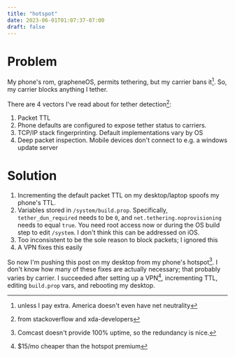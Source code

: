 ```yaml
---
title: "hotspot"
date: 2023-06-01T01:07:37-07:00
draft: false
---
```


# Problem

My phone's rom, grapheneOS, permits tethering, but my carrier bans it[^2]. So, my carrier blocks anything I tether.

There are 4 vectors I've read about for tether detection[^4]:
1. Packet TTL
2. Phone defaults are configured to expose tether status to carriers.
3. TCP/IP stack fingerprinting. Default implementations vary by OS
4. Deep packet inspection. Mobile devices don't connect to e.g. a windows update server

# Solution

1. Incrementing the default packet TTL on my desktop/laptop spoofs my phone's TTL.
2. Variables stored in `/system/build.prop`. Specifically, `tether_dun_required` needs to be `0`, and `net.tethering.noprovisioning` needs to equal `true`. You need root access now or during the OS build step to edit `/system`. I don't think this can be addressed on iOS.
3. Too inconsistent to be the sole reason to block packets; I ignored this
4. A VPN fixes this easily

So now I'm pushing this post on my desktop from my phone's hotspot[^1]. I don't know how many of these fixes are actually necessary; that probably varies by carrier. I succeeded after setting up a VPN[^3], incrementing TTL, editing `build.prop` vars, and rebooting my desktop.

[^2]: unless I pay extra. America doesn't even have net neutrality

[^4]: from stackoverflow and xda-developers

[^1]: Comcast doesn't provide 100% uptime, so the redundancy is nice.

[^3]: $15/mo cheaper than the hotspot premium